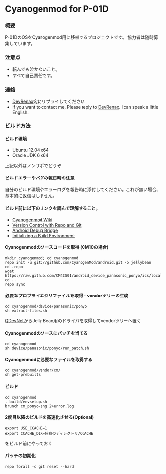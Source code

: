 Cyanogenmod for P-01D
=====================

### 概要
P-01DのOSをCyanogenmod用に移植するプロジェクトです。 協力者は随時募集しています。

### 注意点
*   転んでも泣かないこと。
*   すべて自己責任です。

### 連絡
*   [DevRenax](https://twitter.com/DevRenax)宛にリプライしてください
*   If you want to contact me, Please reply to [DevRenax](https://twitter.com/DevRenax). I can speak a little English.

### ビルド方法

#### ビルド環境
*   Ubuntu 12.04 x64
*   Oracle JDK 6 x64

上記以外はノンサポでどうぞ

#### ビルドエラーやバグの報告時の注意
自分のビルド環境やエラーログを報告時に添付してください。これが無い場合、基本的に返信はしません。

#### ビルド前に以下のリンクを読んで理解すること。
*  [Cyanogenmod Wiki](http://wiki.cyanogenmod.com/index.php?title=Main_Page)
*  [Version Control with Repo and Git](http://source.android.com/source/version-control.html)
*  [Android Debug Bridge](http://developer.android.com/tools/help/adb.html)
*  [Initializing a Build Environment](http://source.android.com/source/initializing.html)

#### Cyanogenmodのソースコードを取得 (CM10の場合)
	mkdir cyanogenmod; cd cyanogenmod
	repo init -u git://github.com/CyanogenMod/android.git -b jellybean
	cd .repo
	wget https://raw.github.com/CM4IS01/android_device_panasonic_ponyo/ics/local_manifest.xml
	cd ..
	repo sync

#### 必要なプロプライエタリファイルを取得・vendorツリーの生成
	cd cyanogenmod/device/panasonic/ponyo
	sh extract-files.sh

[QDevNet](https://developer.qualcomm.com/mobile-development/mobile-technologies/gaming-graphics-optimization-adreno/tools-and-resources)からJelly Bean用のドライバを取得してvendorツリーへ置く
	
#### Cyanogenmodのソースにパッチを当てる
	cd cyanogenmod
	sh device/panasonic/ponyo/run_patch.sh

#### Cyanogenmodに必要なファイルを取得する
	cd cyanogenmod/vendor/cm/
	sh get-prebuilts

#### ビルド
	cd cyanogenmod
	. build/envsetup.sh
	brunch cm_ponyo-eng 2>error.log

#### 2度目以降のビルドを高速化させる(Optional)
	export USE_CCACHE=1
	export CCACHE_DIR=任意のディレクトリ/CCACHE

をビルド前にやっておく

#### パッチの初期化
	repo forall -c git reset --hard
